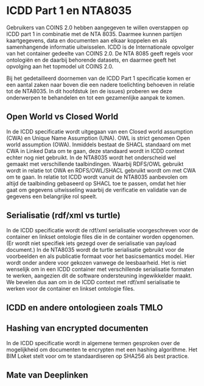 # <a>ICDD</a> Part 1 en NTA8035

Gebruikers van COINS 2.0 hebben aangegeven te willen overstappen op <a>ICDD</a> part 1 in combinatie met de NTA 8035. Daarmee kunnen partijen kaartgegevens, data en documenten aan elkaar koppelen en als samenhangende informatie uitwisselen. <a>ICDD</a> is de Internationale opvolger van het container gedeelte van COINS 2.0. De NTA 8085 geeft regels voor ontologiën en de daarbij behorende datasets, en daarmee geeft het opvolging aan het topmodel uit COINS 2.0.


Bij het gedetailleerd doornemen van de <a>ICDD</a> Part 1 specificatie komen er een aantal zaken naar boven die een nadere toelichting behoeven in relatie tot de NTA8035. In dit hoofdstuk (en de issues) proberen we deze onderwerpen te behandelen en tot een gezamenlijke aanpak te komen.

## Open World vs Closed World

In de <a>ICDD</a> specificatie wordt uitgegaan van een <a>Closed world assumption (CWA)</a> en <a>Unique Name Assumption (UNA)</a>. <a>OWL</a> is strict genomen <a>Open world assumption (OWA)</a>. Inmiddels bestaat de <a>SHACL</a> standaard om met CWA in Linked Data om te gaan, deze standaard wordt in <a>ICDD</a> context echter nog niet gebruikt. In de NTA8035 wordt het onderscheid wel gemaakt met verschillende taalbindingen. Waarbij <a>RDFS</a>/<a>OWL</a> gebruikt wordt in relatie tot OWA en <a>RDFS</a>/<a>OWL</a>/<a>SHACL</a> gebruikt wordt om met CWA om te gaan. In relatie tot <a>ICDD</a> wordt vanuit de NTA8035 aanbevolen om altijd de taalbinding gebaseerd op <a>SHACL</a> toe te passen, omdat het hier gaat om gegevens uitwisseling waarbij de verificatie en validatie van de gegevens een belangrijke rol speelt.

## Serialisatie (rdf/xml vs turtle)

In de <a>ICDD</a> specificatie wordt de rdf/xml serialisatie voorgeschreven voor de container en linkset ontologie files die in de container worden opgenomen. (Er wordt niet specifiek iets gezegd over de serialisatie van payload document.)
In de NTA8035 wordt de turtle serialisatie gebruikt voor de voorbeelden en als publicatie formaat voor het basicsemantics model. Hier wordt onder andere voor gekozen vanwege de leesbaarheid. Het is niet wenselijk om in een <a>ICDD</a> container met verschillende serialisatie formaten te werken, aangezien dit de software ondersteuning ingewikkelder maakt. We bevelen dus aan om in de <a>ICDD</a> context met rdf/xml serialisatie te werken voor de container en linkset ontologie files.

## <a>ICDD</a> en andere ontologieen zoals TMLO

## Hashing van encrypted documenten

In de <a>ICDD</a> specificatie wordt in algemene termen gesproken over de mogelijkheid om documenten te encrypten met een hashing algorithme. Het BIM Loket stelt voor om te standaardiseren op SHA256 als best practice.

## Mate van Deeplinken
